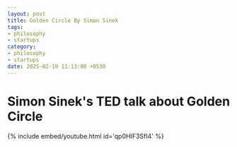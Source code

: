 ```yaml
---
layout: post
title: Golden Circle By Simon Sinek
tags:
- philosophy
- startups
category: 
- philosophy
- startups
date: 2025-02-19 11:13:00 +0530
---
```


# Simon Sinek's TED talk about Golden Circle

{% include embed/youtube.html id='qp0HIF3SfI4' %}
